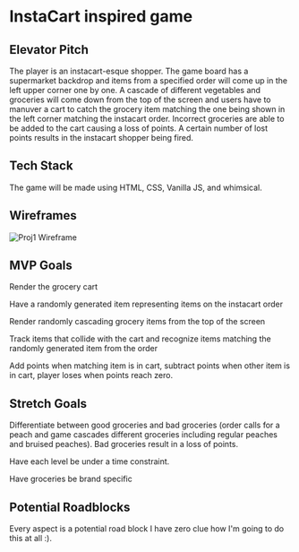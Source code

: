 # InstaCart inspired game

## Elevator Pitch
The player is an instacart-esque shopper. The game board has a supermarket backdrop and items from a specified order will come up in the left upper corner one by one. A cascade of different vegetables and groceries will come down from the top of the screen and users have to manuver a cart to catch the grocery item matching the one being shown in the left corner matching the instacart order. Incorrect groceries are able to be added to the cart causing a loss of points. A certain number of lost points results in the instacart shopper being fired.

## Tech Stack
The game will be made using HTML, CSS, Vanilla JS, and whimsical. 

## Wireframes
![Proj1 Wireframe](https://user-images.githubusercontent.com/92189229/138510996-2c7369ab-1794-4576-bff7-4377c05b3550.PNG)

## MVP Goals
Render the grocery cart 

Have a randomly generated item representing items on the instacart order

Render randomly cascading grocery items from the top of the screen

Track items that collide with the cart and recognize items matching the randomly generated item from the order

Add points when matching item is in cart, subtract points when other item is in cart, player loses when points reach zero.

## Stretch Goals
Differentiate between good groceries and bad groceries (order calls for a peach and game cascades different groceries including regular peaches and bruised peaches). Bad groceries result in a loss of points.

Have each level be under a time constraint. 

Have groceries be brand specific 

## Potential Roadblocks 
Every aspect is a potential road block I have zero clue how I'm going to do this at all :).
